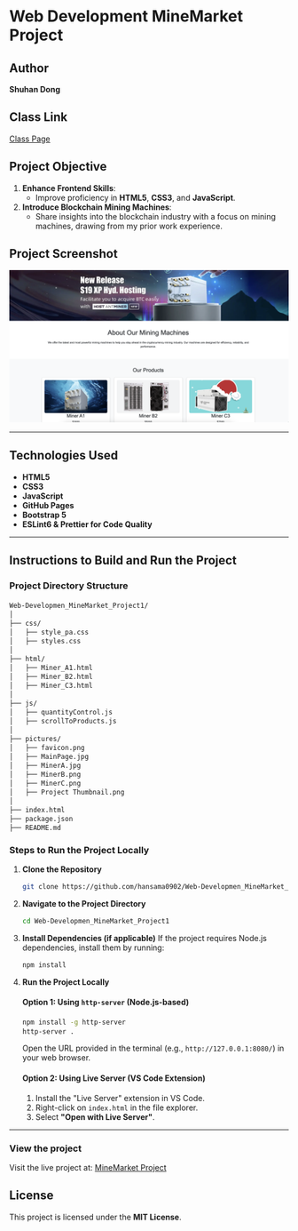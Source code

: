 # Web Development MineMarket Project

## Author
**Shuhan Dong**

## Class Link
[Class Page](https://johnguerra.co/classes/webDevelopment_spring_2025/)

## Project Objective
1. **Enhance Frontend Skills**:
   - Improve proficiency in **HTML5**, **CSS3**, and **JavaScript**.
2. **Introduce Blockchain Mining Machines**:
   - Share insights into the blockchain industry with a focus on mining machines, drawing from my prior work experience.

## Project Screenshot
![Project Screenshot](https://raw.githubusercontent.com/hansama0902/Web-Developmen_MineMarket_Project1/main/pictures/Project%20Screenshot.png)

---

## Technologies Used
- **HTML5**
- **CSS3**
- **JavaScript**
- **GitHub Pages**
- **Bootstrap 5**
- **ESLint6 & Prettier for Code Quality**

---

## Instructions to Build and Run the Project

### Project Directory Structure
```plaintext
Web-Developmen_MineMarket_Project1/
│
├── css/
│   ├── style_pa.css
│   ├── styles.css
│
├── html/
│   ├── Miner_A1.html
│   ├── Miner_B2.html
│   ├── Miner_C3.html
│
├── js/
│   ├── quantityControl.js
│   ├── scrollToProducts.js
│
├── pictures/
│   ├── favicon.png
│   ├── MainPage.jpg
│   ├── MinerA.jpg
│   ├── MinerB.png
│   ├── MinerC.png
│   ├── Project Thumbnail.png
│
├── index.html
├── package.json
├── README.md
```

### Steps to Run the Project Locally

1. **Clone the Repository**
   ```bash
   git clone https://github.com/hansama0902/Web-Developmen_MineMarket_Project1.git
   ```

2. **Navigate to the Project Directory**
   ```bash
   cd Web-Developmen_MineMarket_Project1
   ```

3. **Install Dependencies (if applicable)**
   If the project requires Node.js dependencies, install them by running:
   ```bash
   npm install
   ```

4. **Run the Project Locally**

   #### Option 1: Using `http-server` (Node.js-based)
   ```bash
   npm install -g http-server
   http-server .
   ```
   Open the URL provided in the terminal (e.g., `http://127.0.0.1:8080/`) in your web browser.

   #### Option 2: Using Live Server (VS Code Extension)
   1. Install the "Live Server" extension in VS Code.
   2. Right-click on `index.html` in the file explorer.
   3. Select **"Open with Live Server"**.

---

### View the project
Visit the live project at: [MineMarket Project](https://hansama0902.github.io/Web-Developmen_MineMarket_Project1/index.html)
## License
This project is licensed under the **MIT License**.

